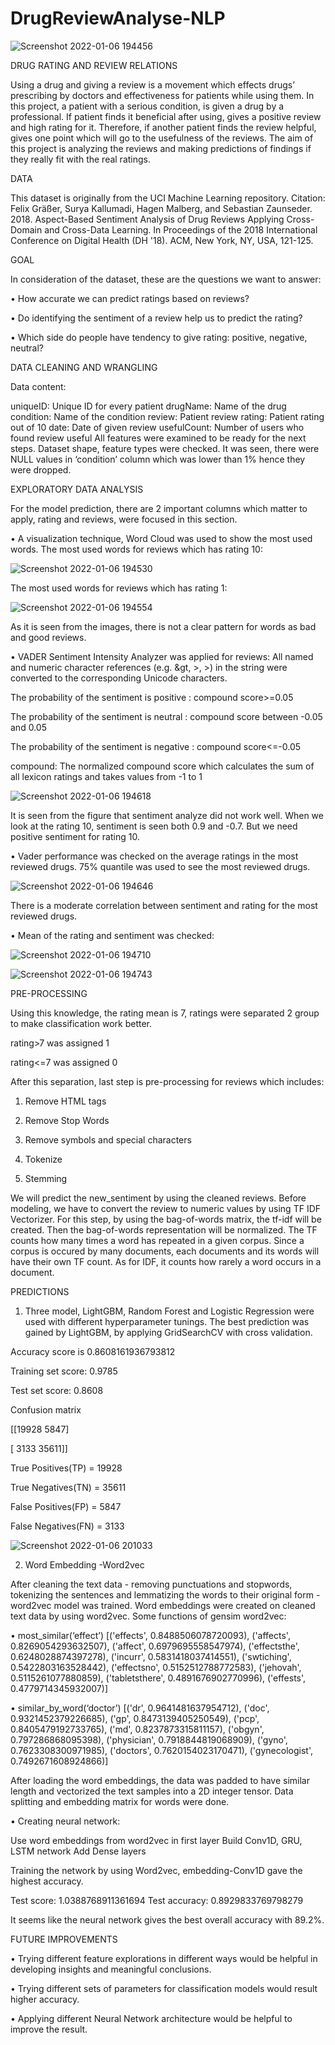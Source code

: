 # DrugReviewAnalyse-NLP

![Screenshot 2022-01-06 194456](https://user-images.githubusercontent.com/61709276/148473243-1975f05c-e269-4963-9cbc-9d19b2425eb1.png)


DRUG RATING AND REVIEW RELATIONS


Using a drug and giving a review is a movement which effects drugs’ prescribing
by doctors and effectiveness for patients while using them. In this project, a patient 
with a serious condition, is given a drug by a professional. If patient finds it 
beneficial after using, gives a positive review and high rating for it. Therefore, if 
another patient finds the review helpful, gives one point which will go to the 
usefulness of the reviews. The aim of this project is analyzing the reviews and 
making predictions of findings if they really fit with the real ratings.


DATA

This dataset is originally from the UCI Machine Learning repository. 
Citation: Felix Gräßer, Surya Kallumadi, Hagen Malberg, and Sebastian 
Zaunseder. 2018. Aspect-Based Sentiment Analysis of Drug Reviews Applying
Cross-Domain and Cross-Data Learning. In Proceedings of the 2018 International 
Conference on Digital Health (DH '18). ACM, New York, NY, USA, 121-125.


GOAL

In consideration of the dataset, these are the questions we want to answer:

• How accurate we can predict ratings based on reviews?

• Do identifying the sentiment of a review help us to predict the rating?

• Which side do people have tendency to give rating: positive, negative, 
neutral?


DATA CLEANING AND WRANGLING

Data content:

uniqueID: Unique ID for every patient
drugName: Name of the drug
condition: Name of the condition
review: Patient review
rating: Patient rating out of 10
date: Date of given review
usefulCount: Number of users who found review useful
All features were examined to be ready for the next steps. Dataset shape, feature 
types were checked. It was seen, there were NULL values in ‘condition’ column
which was lower than 1% hence they were dropped.


EXPLORATORY DATA ANALYSIS

For the model prediction, there are 2 important columns which matter to apply,
rating and reviews, were focused in this section. 

• A visualization technique, Word Cloud was used to show the most used 
words.
The most used words for reviews which has rating 10:


![Screenshot 2022-01-06 194530](https://user-images.githubusercontent.com/61709276/148473476-e030cfbe-94f6-437e-bf74-ebb5abbf27ec.png)


The most used words for reviews which has rating 1:


![Screenshot 2022-01-06 194554](https://user-images.githubusercontent.com/61709276/148473592-b67751cd-fa15-4939-8705-1fab81b9c879.png)


As it is seen from the images, there is not a clear pattern for words as bad and good 
reviews.

• VADER Sentiment Intensity Analyzer was applied for reviews: All named 
and numeric character references (e.g. &gt, >, >) in the string were
converted to the corresponding Unicode characters.

The probability of the sentiment is positive : compound score>=0.05

The probability of the sentiment is neutral : compound score between -0.05 and 
0.05

The probability of the sentiment is negative : compound score<=-0.05

compound: The normalized compound score which calculates the sum of all 
lexicon ratings and takes values from -1 to 1


![Screenshot 2022-01-06 194618](https://user-images.githubusercontent.com/61709276/148473679-72da2350-8570-4ee2-8718-72d34c425292.png)


It is seen from the figure that sentiment analyze did not work well. When we look 
at the rating 10, sentiment is seen both 0.9 and -0.7. But we need positive 
sentiment for rating 10.


• Vader performance was checked on the average ratings in the most reviewed 
drugs. 75% quantile was used to see the most reviewed drugs.


![Screenshot 2022-01-06 194646](https://user-images.githubusercontent.com/61709276/148473763-78b87b9d-e0ab-4e52-9614-6bef783dbf95.png)


There is a moderate correlation between sentiment and rating for the most 
reviewed drugs.

• Mean of the rating and sentiment was checked:


![Screenshot 2022-01-06 194710](https://user-images.githubusercontent.com/61709276/148473855-6fd897b0-bfd3-4bff-afa5-05490487eb8b.png)


![Screenshot 2022-01-06 194743](https://user-images.githubusercontent.com/61709276/148473883-e5d87154-53af-4b0e-a390-c9a55ab20c58.png)


PRE-PROCESSING


Using this knowledge, the rating mean is 7, ratings were separated 2 group to make 
classification work better. 

rating>7 was assigned 1

rating<=7 was assigned 0

After this separation, last step is pre-processing for reviews which includes:

1. Remove HTML tags

3. Remove Stop Words

5. Remove symbols and special characters

6. Tokenize

7. Stemming


We will predict the new_sentiment by using the cleaned reviews.
Before modeling, we have to convert the review to numeric values by using TF 
IDF Vectorizer. For this step, by using the bag-of-words matrix, the tf-idf will be 
created. Then the bag-of-words representation will be normalized.
The TF counts how many times a word has repeated in a given corpus. Since a 
corpus is occured by many documents, each documents and its words will have 
their own TF count. As for IDF, it counts how rarely a word occurs in a document.


PREDICTIONS

1. Three model, LightGBM, Random Forest and Logistic Regression were used 
with different hyperparameter tunings. The best prediction was gained by 
LightGBM, by applying GridSearchCV with cross validation.


Accuracy score is 0.8608161936793812

Training set score: 0.9785

Test set score: 0.8608



Confusion matrix

[[19928 5847]

[ 3133 35611]]



True Positives(TP) = 19928

True Negatives(TN) = 35611

False Positives(FP) = 5847

False Negatives(FN) = 3133


![Screenshot 2022-01-06 201033](https://user-images.githubusercontent.com/61709276/148474956-32a7159b-d708-4eb9-830e-4ee82da9dde0.png)

         

2. Word Embedding -Word2vec

After cleaning the text data - removing punctuations and stopwords, tokenizing the 
sentences and lemmatizing the words to their original form - word2vec model was 
trained. Word embeddings were created on cleaned text data by using word2vec.
Some functions of gensim word2vec:

• most_similar(‘effect’)
[('effects', 0.8488506078720093),
('affects', 0.8269054293632507),
('affect', 0.6979695558547974),
('effectsthe', 0.6248028874397278),
('incurr', 0.5831418037414551),
('swtiching', 0.5422803163528442),
('effectsno', 0.5152512788772583),
('jehovah', 0.5115261077880859),
('tabletsthere', 0.4891676902770996),
('effests', 0.4779714345932007)]


• similar_by_word(‘doctor’)
[('dr', 0.9641481637954712),
('doc', 0.9321452379226685),
('gp', 0.8473139405250549),
('pcp', 0.8405479192733765),
('md', 0.8237873315811157),
('obgyn', 0.797286868095398),
('physician', 0.7918844819068909),
('gyno', 0.7623308300971985),
('doctors', 0.7620154023170471),
('gynecologist', 0.7492671608924866)]


After loading the word embeddings, the data was padded to have similar length and
vectorized the text samples into a 2D integer tensor. Data splitting and embedding 
matrix for words were done.

• Creating neural network:

Use word embeddings from word2vec in first layer
 Build Conv1D, GRU, LSTM network
 Add Dense layers
 
Training the network by using Word2vec, embedding-Conv1D gave the highest 
accuracy.

Test score: 1.0388768911361694
Test accuracy: 0.8929833769798279

It seems like the neural network gives the best overall accuracy with 89.2%.


FUTURE IMPROVEMENTS

• Trying different feature explorations in different ways would be helpful 
in developing insights and meaningful conclusions.

• Trying different sets of parameters for classification models would result 
higher accuracy.

• Applying different Neural Network architecture would be helpful to improve 
the result.






